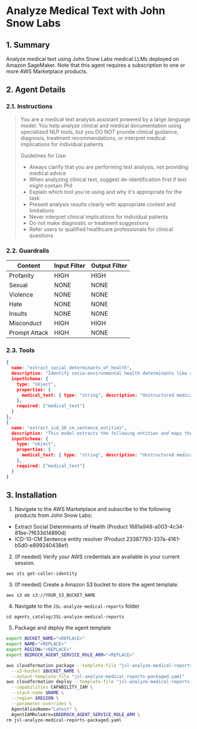 # Analyze Medical Text with John Snow Labs

## 1. Summary

Analyze medical text using John Snow Labs medical LLMs deployed on Amazon SageMaker. Note that this agent requires a subscription to one or more AWS Marketplace products.

## 2. Agent Details

### 2.1. Instructions

> You are a medical text analysis assistant powered by a large language model.
> You help analyze clinical and medical documentation using specialized NLP tools, but you DO NOT provide clinical guidance, diagnosis, treatment recommendations, or interpret medical implications for individual patients.
> 
> Guidelines for Use:
> 
> - Always clarify that you are performing text analysis, not providing medical advice
> - When analyzing clinical text, suggest de-identification first if text might contain PHI
> - Explain which tool you're using and why it's appropriate for the task
> - Present analysis results clearly with appropriate context and limitations
> - Never interpret clinical implications for individual patients
> - Do not make diagnostic or treatment suggestions
> - Refer users to qualified healthcare professionals for clinical questions

### 2.2. Guardrails

| Content | Input Filter | Output Filter |
| ---- | ---- | ---- |
| Profanity | HIGH | HIGH |
| Sexual | NONE | NONE |
| Violence | NONE | NONE |
| Hate | NONE | NONE |
| Insults | NONE | NONE |
| Misconduct | HIGH | HIGH |
| Prompt Attack | HIGH | NONE |

### 2.3. Tools

```json
{
  name: "extract_social_determinants_of_health",
  description: "Identify socio-environmental health determinants like access to care, diet, employment, and housing from health records. Tailored for professionals and researchers, this pipeline extracts key factors influencing health in social, economic, and environmental contexts. Process up to 2.8 M chars per hour for real-time and up to 12 M chars per hour for batch mode.",
  inputSchema: {
    type: "object",
    properties: {
      medical_text: { type: "string", description: "Unstructured medical text"},
    },
    required: ["medical_text"]
  }
},
{
  name: "extract_icd_10_cm_sentence_entities",
  description: "This model extracts the following entities and maps them to their ICD-10-CM codes using sbiobert_base_cased_mli sentence embeddings. It predicts ICD-10-CM codes up to 3 characters (according to ICD-10-CM code structure the first three characters represent the general type of injury or disease).",
  inputSchema: {
    type: "object",
    properties: {
      medical_text: { type: "string", description: "Unstructured medical text"},
    },
    required: ["medical_text"]
  }
}
```

## 3. Installation

1. Navigate to the AWS Marketplace and subscribe to the following products from John Snow Labs:

  - Extract Social Determinants of Health (Product 1681a948-a003-4c34-81be-7f633d14890d)
  - ICD-10-CM Sentence entity resolver (Product 23387793-337a-4161-b5d0-e899240438ef)

2. (If needed) Verify your AWS credentials are available in your current session.

`aws sts get-caller-identity`

3. (If needed) Create a Amazon S3 bucket to store the agent template.

`aws s3 mb s3://YOUR_S3_BUCKET_NAME`

4. Navigate to the `JSL-analyze-medical-reports` folder

`cd agents_catalog/JSL-analyze-medical-reports`

5. Package and deploy the agent template

```bash
export BUCKET_NAME="<REPLACE>"
export NAME="<REPLACE>"
export REGION="<REPLACE>"
export BEDROCK_AGENT_SERVICE_ROLE_ARM="<REPLACE>"

aws cloudformation package --template-file "jsl-analyze-medical-reports.yaml" \
  --s3-bucket $BUCKET_NAME \
  --output-template-file "jsl-analyze-medical-reports-packaged.yaml"
aws cloudformation deploy --template-file "jsl-analyze-medical-reports-packaged.yaml" \
  --capabilities CAPABILITY_IAM \
  --stack-name $NAME \
  --region $REGION \
  --parameter-overrides \
  AgentAliasName="Latest" \
  AgentIAMRoleArn=$BEDROCK_AGENT_SERVICE_ROLE_ARM \
rm jsl-analyze-medical-reports-packaged.yaml
```

